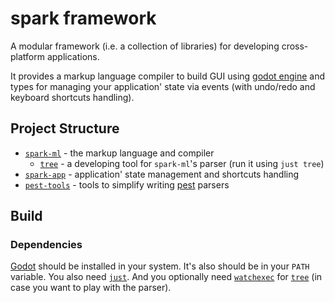spark framework
===============

A modular framework (i.e. a collection of libraries) for developing
cross-platform applications.

It provides a markup language compiler to build GUI using 
[godot engine](https://godotengine.org/) and types for managing your application'
state via events (with undo/redo and keyboard shortcuts handling).




## Project Structure

- [`spark-ml`](spark-ml/) - the markup language and compiler
    - [`tree`](spark-ml/tree) - a developing tool for `spark-ml`'s parser (run it
      using `just tree`)
- [`spark-app`](spark-app/) - application' state management and shortcuts
  handling
- [`pest-tools`](pest-tools/) - tools to simplify writing
  [pest](https://pest.rs/) parsers




## Build


### Dependencies

[Godot](https://godotengine.org) should be installed in your system. It's also
should be in your `PATH` variable. You also need
[`just`](https://just.systems/). And you optionally need
[`watchexec`](https://watchexec.github.io/) for [`tree`](spark-ml/tree/) (in case
you want to play with the parser).
